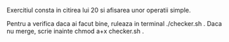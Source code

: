 Exercitiul consta in citirea lui 20 si afisarea unor operatii simple.

Pentru a verifica daca ai facut bine, ruleaza in terminal ./checker.sh .
Daca nu merge, scrie inainte chmod a+x checker.sh .